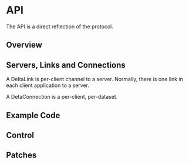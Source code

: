 # API

The API is a direct reflection of the protocol.

## Overview

## Servers, Links and Connections

A DeltaLink is per-client channel to a server. Normally, there is one
link in each client application to a server.

A DetaConnection is a per-client, per-dataset.


## Example Code

## Control

## Patches